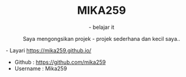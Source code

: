 <center><h1>MIKA259</h1>
  - belajar it
  <p>Saya mengongsikan projek - projek sederhana dan kecil saya..</p></center>
- Layari <a href="https://mika259.github.io/">https://mika259.github.io/</a>

- Github : https://github.com/mika259
- Username : Mika259
